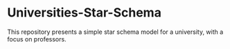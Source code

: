 # Universities-Star-Schema
This repository presents a simple star schema model for a university, with a focus on professors.
